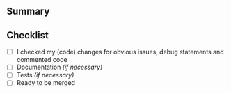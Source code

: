 <!--
Thanks for your interest in the project. Bugs filed and PRs submitted are appreciated!

Please make sure you're familiar with and follow the instructions in the [contributing guidelines](https://ark.dev/docs/program-incentives/guidelines/contributing).

Please fill out the information below to expedite the review and (hopefully) merge of your pull request!
-->

## Summary

<!-- What changes are being made? -->

<!-- Why are these changes necessary? -->

<!-- How were these changes implemented? -->

## Checklist

<!-- Have you done all of these things (where applicable)?  -->

-   [ ] I checked my (code) changes for obvious issues, debug statements and commented code
-   [ ] Documentation _(if necessary)_
-   [ ] Tests _(if necessary)_
-   [ ] Ready to be merged

<!-- Feel free to add additional comments. -->
